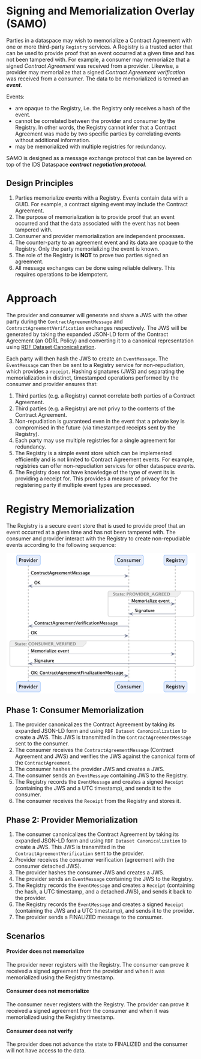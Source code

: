 # Signing and Memorialization Overlay (SAMO)

Parties in a dataspace may wish to memorialize a Contract Agreement with one or more third-party `Registry` services. A Registry is a trusted actor that can
be used to provide proof that an event occurred at a given time and has not been tampered with. For example, a consumer may memorialize that a signed _Contract Agreement_ was
received from a provider. Likewise, a provider may memorialize that a signed _Contract Agreement verification_ was received from a consumer. The data to be memorialized is termed
an **_event_**.

Events:

- are opaque to the Registry, i.e. the Registry only receives a hash of the event.
- cannot be correlated between the provider and consumer by the Registry. In other words, the Registry cannot infer that a Contract Agreement was made by two specific
  parties by correlating events without additional information.
- may be memorialized with multiple registries for redundancy.

SAMO is designed as a message exchange protocol that can be layered on top of the IDS Dataspace _**contract negotiation protocol**_.

## Design Principles

1. Parties memorialize events with a Registry. Events contain data with a GUID. For example, a contract signing event may include the Contract Agreement.
2. The purpose of memorialization is to provide proof that an event occurred and that the data associated with the event has not been tampered with.
3. Consumer and provider memorialization are independent processes.
4. The counter-party to an agreement event and its data are opaque to the Registry. Only the party memorializing the event is known.
5. The role of the Registry is **NOT** to prove two parties signed an agreement.
6. All message exchanges can be done using reliable delivery. This requires operations to be idempotent.

# Approach

The provider and consumer will generate and share a JWS with the other party during the `ContractAgreementMessage` and `ContractAgreementVerification` exchanges respectively.
The JWS will be generated by taking the expanded JSON-LD form of the Contract Agreement (an ODRL Policy) and converting it to a canonical representation
using [RDF Dataset Canonicalization](https://www.w3.org/community/reports/credentials/CG-FINAL-rdf-dataset-canonicalization-20221009/).

Each party will then hash the JWS to create an `EventMessage`. The `EventMessage` can then be sent to a Registry service for non-repudiation, which provides a `receipt`. Hashing
signatures (JWS) and separating the memorialization in distinct, timestamped operations performed by the consumer and provider ensures that:

1. Third parties (e.g. a Registry) cannot correlate both parties of a Contract Agreement.
2. Third parties (e.g. a Registry) are not privy to the contents of the Contract Agreement.
3. Non-repudiation is guaranteed even in the event that a private key is compromised in the future (via timestamped receipts sent by the Registry).
4. Each party may use multiple registries for a single agreement for redundancy.
5. The Registry is a simple event store which can be implemented efficiently and is not limited to Contract Agreement events. For example, registries can offer non-repudiation
   services for other dataspace events.
6. The Registry does not have knowledge of the type of event its is providing a receipt for. This provides a measure of privacy for the registering party if multiple event types
   are processed.

# Registry Memorialization

The Registry is a secure event store that is used to provide proof that an event occurred at a given time and has not been tampered with. The consumer and provider interact with
the Registry to create non-repudiable events according to the following sequence:

![](./samo.png)

## Phase 1: Consumer Memorialization

1. The provider canonicalizes the Contract Agreement by taking its expanded JSON-LD form and using `RDF Dataset Canonicalization` to create a JWS. This JWS is transmitted in
   the `ContractAgreementMessage` sent to the consumer.
1. The consumer receives the `ContractAgreementMessage` (Contract Agreement and JWS) and verifies the JWS against the canonical form of the `ContractAgreement`.
1. The consumer hashes the provider JWS and creates a JWS.
1. The consumer sends an `EventMessage` containing JWS to the Registry.
1. The Registry records the `EventMessage` and creates a signed `Receipt` (containing the JWS and a UTC timestamp), and sends it to the consumer.
1. The consumer receives the `Receipt` from the Registry and stores it.

## Phase 2: Provider Memorialization

1. The consumer canonicalizes the Contract Agreement by taking its expanded JSON-LD form and using `RDF Dataset Canonicalization` to create a JWS. This JWS is transmitted in
   the `ContractAgreementVerification` sent to the provider.
1. Provider receives the consumer verification (agreement with the consumer detached JWS).
1. The provider hashes the consumer JWS and creates a JWS.
1. The provider sends an `EventMessage` containing the JWS to the Registry.
1. The Registry records the `EventMessage` and creates a `Receipt` (containing the hash, a UTC timestamp, and a detached JWS), and sends it back to the provider.
1. The Registry records the `EventMessage` and creates a signed `Receipt` (containing the JWS and a UTC timestamp), and sends it to the provider.
1. The provider sends a FINALIZED message to the consumer.

## Scenarios

#### Provider does not memorialize

The provider never registers with the Registry. The consumer can prove it received a signed agreement from the provider and when it was
memorialized using the Registry timestamp.

#### Consumer does not memorialize

The consumer never registers with the Registry. The provider can prove it received a signed agreement from the consumer and when it was
memorialized using the Registry timestamp.

#### Consumer does not verify

The provider does not advance the state to FINALIZED and the consumer will not have access to the data. 



